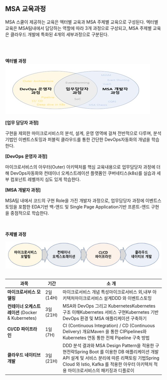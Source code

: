## MSA 교육과정

MSA 스쿨이 제공하는 교육은 엑터별 교육과 MSA 주제별 교육으로 구성된다.
엑터별 교육은 MSA팀내에서 담당하는 역할에 따라 3개 과정으로 구성되고, MSA 주제별 교육은 클라우드 개발에 특화된 4개의 세부과정으로 구분된다.

<br/><br/>  
**엑터별 과정**
 ![](./02/image1.jpg)
 
 
**[업무 담당자 과정]**

구현을 제외한 마이크로서비스의 분석, 설계, 운영 영역에 걸쳐 전반적으로 다루며, 분석 기법인 이벤트스토밍과 퍼블릭 클라우드를 통한 간단한 DevOps자동화의 개념을 학습한다.

**[DevOps 운영자 과정]**

마이크로서비스의 아우터(Outer) 아키텍처를 핵심 교육내용으로 업무담당자 과정에 더해 DevOps자동화와 컨테이너 오케스트레이션 플랫폼인 쿠버네티스(k8s)를 실습과 세부 컴포넌트 레벨까지 심도 있게 학습한다.

**[MSA 개발자 과정]**

MSA팀 내에서 코드의 구현 Role을 가진 개발자 과정으로, 업무담당자 과정에 이벤트스토밍을 포함한 EDA기반 백-앤드 및 Single Page Application기반 프론트-앤드 구현을 중점적으로 학습한다.

 <br/><br/> 
**주제별 과정**

 ![](./02/image2.jpg)
 <br/><br/>
 
| **과목** | **기간** | **소  개** |
| --- | --- | --- |
| **마이크로서비스 모델링** | 2일(14H) | 마이크로서비스 개념 특성마이크로서비스 외,내부 아키텍처마이크로서비스 설계DDD 와 이벤트스토밍 |
| **컨테이너 오케스트레이션** (Docker &amp; Kubernetes) | 3일(21H) | MSA와 DevOps 그리고 KubernetesKubernetes 구조 이해Kubernetes 서비스 구현Kubernetes 기반 DevOps 환경 및 MSA 애플리케이션 구축하기 |
| **CI/CD 파이프라인** | 1일(7H) | CI (Continuous Integration) / CD (Continuous Delivery) 개요Maven 을 통한 CIPipelines와 Kubernetes 연동 통한 전체 Pipeline 구축 방법 |
| **클라우드 네이티브 개발** | 3일(21H) | DDD 분석 결과와 MSA Design Pattern을 적용한 구현전략Spring Boot 를 이용한 DB 애플리케이션 개발API 설계 및 서비스 분리에 따른 리팩토링 기법Spring Cloud 와 Istio, Kafka 를 적용한 아우터 아키텍처 적용 마이크로서비스의 패키징과 디플로이 |
